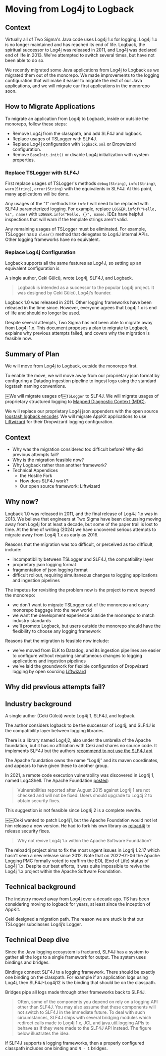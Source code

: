 # Moving from Log4j to Logback

## Context

Virtually all of Two Sigma's Java code uses Log4j 1.x for logging. Log4j 1.x is no longer maintained and has reached its end of life. Logback, the spiritual successor to Log4j was released in 2011, and Log4j was declared end of life in 2013. We've attempted to switch several times, but have not been able to do so.

We recently migrated some Java applications from Log4j to Logback as we migrated them out of the monorepo. We made improvements to the logging configuration that will make it easier to migrate the rest of our Java applications, and we will migrate our first applications in the monorepo soon.

## How to Migrate Applications

To migrate an application from Log4j to Logback, inside or outside the monorepo, follow these steps:

- Remove Log4j from the classpath, and add SLF4J and logback.
- Replace usages of TSLogger with SLF4J.
- Replace Log4j configuration with `logback.xml` or Dropwizard configuration.
- Remove `BaseInit.init()` or disable Log4j initialization with system properties.

### Replace TSLogger with SLF4J

First replace usages of TSLogger's methods `debug(String)`, `info(String)`, `warn(String)`, `error(String)` with the equivalents in SLF4J. At this point, many applications will be done.

Any usages of the "f" methods like `infof` will need to be replaced with SLF4J parameterized logging. For example, replace `LOGGER.infof("Hello, %s", name)` with `LOGGER.info("Hello, {}", name)`. IDEs have helpful inspections that will warn if the template strings aren't valid.

Any remaining usages of TSLogger must be eliminated. For example, TSLogger has a `clear()` method that delegates to Log4J internal APIs. Other logging frameworks have no equivalent.

### Replace Log4j Configuration

Logback supports all the same features as Log4J, so setting up an equivalent configuration is 


A single author, Ceki Gülcü, wrote Log4j, SLF4J, and Logback.

> Logback is intended as a successor to the popular Log4j project. It was designed by Ceki Gülcü, Log4j's founder.

Logback 1.0 was released in 2011. Other logging frameworks have been released in the time since. However, everyone agrees that Log4j 1.x is end of life and should no longer be used.

Despite several attempts, Two Sigma has not been able to migrate away from Log4j 1.x. This document proposes a plan to migrate to Logback, explains why previous attempts failed, and covers why the migration is feasible now.

## Summary of Plan

We will move from Log4j to Logback, outside the monorepo first.

To enable the move, we will move away from our proprietary json format by configuring a Datadog ingestion pipeline to ingest logs using the standard logstash naming conventions.

￼We will migrate usages of￼`TSLogger` to SLF4J. We will migrate usages of proprietary structured logging to [Mapped Diagnostic Context (MDC)](https://logback.qos.ch/manual/mdc.html).

We will replace our proprietary Log4j json appenders with the open source [logstash logback encoder](https://github.com/logfellow/logstash-logback-encoder). We will migrate AppKit applications to use [Liftwizard](https://central.sonatype.com/artifact/io.liftwizard/liftwizard-config-logging-logstash-console) for their Dropwizard logging configuration.

## Context

- Why was the migration considered too difficult before? Why did previous attempts fail?
- Why is the migration feasible now?
- Why Logback rather than another framework?
- Technical Appendices
  - the Hostile Fork
  - How does SLF4J work?
  - Our open source framework: Liftwizard

## Why now?

Logback 1.0 was released in 2011, and the final release of Log4J 1.x was in 2013. We believe that engineers at Two Sigma have been discussing moving away from Log4j for at least a decade, but some of the paper trail is lost to time.  At the time of writing (2024) we have uncovered serious attempts to migrate away from Log4j 1.x as early as 2016.

Reasons that the migration was too difficult, or perceived as too difficult, include:

- incompatibility between TSLogger and SLF4J, the compatibility layer
- proprietary json logging format
- fragmentation of json logging format
- difficult rollout, requiring simultaneous changes to logging applications and ingestion pipelines

The impetus for revisiting the problem now is the project to move beyond the monorepo:

- we don't want to migrate TSLogger out of the monorepo and carry monorepo baggage into the new world
- we want the development experience outside the monorepo to match industry standards
- we'll promote Logback, but users outside the monorepo should have the flexibility to choose any logging framework

Reasons that the migration is feasible now include:

- we've moved from ELK to Datadog, and its ingestion pipelines are easier to configure without requiring simultaneous changes to logging applications and ingestion pipelines
- we've laid the groundwork for flexible configuration of Dropwizard logging by open sourcing [Liftwizard]()

## Why did previous attempts fail?


## Industry background

A single author (Ceki Gülcü) wrote Log4j 1, SLF4J, and logback.

The author considers logback to be the successor of Log4j, and SLF4J is the compatibility layer between logging libraries.

There is a library named Log4j2, also under the umbrella of the Apache foundation, but it has no affiliation with Ceki and shares no source code. It implements SLF4J but the authors [recommend to not use the SLF4J api](https://stackoverflow.com/a/41500347).

The Apache foundation owns the name “Log4j” and its maven coordinates, and appears to have given these to another group.

In 2021, a remote code execution vulnerability was discovered in Log4j 1, named Log4Shell. The Apache Foundation [posted](https://logging.apache.org/Log4j/2.x/security.html#CVE-2021-44228):

> Vulnerabilities reported after August 2015 against Log4j 1 are not checked and will not be fixed. Users should upgrade to Log4j 2 to obtain security fixes.

This suggestion is not feasible since Log4j 2 is a complete rewrite.

￼￼Ceki wanted to patch Log4j1, but the Apache Foundation would not let him release a new version. He had to fork his own library as [reload4j](https://reload4j.qos.ch/) to release security fixes.

> Why not revive Log4j 1.x within the Apache Software Foundation?

The reload4j project aims to fix the most urgent issues in Log4j 1.2.17 which hasn't seen a new release since 2012. Note that on 2022-01-06 the Apache Logging PMC formally voted to reaffirm the EOL (End of Life) status of Log4j 1.x. Despite our best efforts, it was quite impossible to revive the Log4j 1.x project within the Apache Software Foundation.

## Technical background

The industry moved away from Log4j over a decade ago. TS has been considering moving to logback for years, at least since the inception of AppKit.

Ceki designed a migration path. The reason we are stuck is that our TSLogger subclasses Log4j’s Logger.

## Technical Deep dive

Since the Java logging ecosystem is fractured, SLF4J has a system to gather all the logs to a single framework for output. The system uses bindings and bridges.

Bindings connect SLF4J to a logging framework. There should be exactly one binding on the classpath. For example if an application logs using Log4j, then SLF4J-Log4j12 is the binding that should be on the classpath.

Bridges pipe all logs made through other frameworks back to SLF4J.

> Often, some of the components you depend on rely on a logging API other than SLF4J. You may also assume that these components will not switch to SLF4J in the immediate future. To deal with such circumstances, SLF4J ships with several bridging modules which redirect calls made to Log4j 1.x, JCL and java.util.logging APIs to behave as if they were made to the SLF4J API instead. The figure below illustrates the idea.

If SLF4J supports `N` logging frameworks, then a properly configured classpath includes one binding and `N - 1` bridges.
